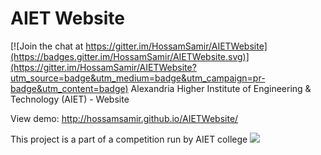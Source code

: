 # AIET Website

[![Join the chat at https://gitter.im/HossamSamir/AIETWebsite](https://badges.gitter.im/HossamSamir/AIETWebsite.svg)](https://gitter.im/HossamSamir/AIETWebsite?utm_source=badge&utm_medium=badge&utm_campaign=pr-badge&utm_content=badge)
Alexandria Higher Institute of Engineering &amp; Technology (AIET) - Website


View demo: http://hossamsamir.github.io/AIETWebsite/

This project is a part of a competition run by AIET college
![](http://i.imgur.com/gK191Y3.jpg)
